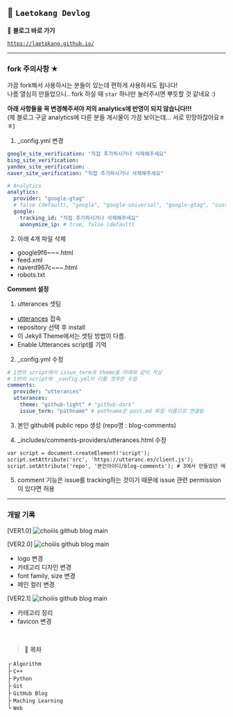 ## 🦥 `Laetokang Devlog`

📎 **블로그 바로 가기**

[`https://laetokang.github.io/`](https://laetokang.github.io/)

---

### fork 주의사항 ★

가끔 fork해서 사용하시는 분들이 있는데 편하게 사용하셔도 됩니다!  
나름 열심히 만들었으니.. fork 하실 때 `star` 하나만 눌러주시면 뿌듯할 것 같네요 :)

**아래 사항들을 꼭 변경해주셔야 저의 analytics에 반영이 되지 않습니다!!!**  
(제 블로그 구글 analytics에 다른 분들 게시물이 가끔 보이는데... 서로 민망하잖아요ㅎㅎ)

1. \_config.yml 변경

```yml
google_site_verification: "직접 추가하시거나 삭제해주세요"
bing_site_verification:
yandex_site_verification:
naver_site_verification: "직접 추가하시거나 삭제해주세요"
```

```yml
# Analytics
analytics:
  provider: "google-gtag"
  # false (default), "google", "google-universal", "google-gtag", "custom"
  google:
    tracking_id: "직접 추가하시거나 삭제해주세요"
    anonymize_ip: # true, false (default)
```

2. 아래 4개 파일 삭제

- google9f6~~~.html
- feed.xml
- naverd967c~~~.html
- robots.txt

**Comment 설정**  

1. utterances 셋팅

- [utterances](https://github.com/apps/utterances) 접속
- repository 선택 후 install
- 이 Jekyll Theme에서는 셋팅 방법이 다름.
- Enable Utterances script를 기억

2. _config.yml 수정

```yml
# 1번의 script에서 issue_term과 theme을 아래와 같이 작성
# 1번의 script와 _config.yml이 다를 경우만 수정
comments:
  provider: "utterances"
  utterances: 
    theme: "github-light" # "github-dark"
    issue_term: "pathname" # pathname은 post.md 파일 이름으로 연결됨
```

3. 본인 github에 public repo 생성 (repo명 : blog-comments)

4. _includes/comments-providers/utterances.html 수정

```html
var script = document.createElement('script');
script.setAttribute('src', 'https://utteranc.es/client.js');
script.setAttribute('repo', '본인아이디/blog-comments'); # 3에서 만들었던 레포지토리로 수정
```

5. comment 기능은 issue를 tracking하는 것이기 때문에 issue 관련 permission이 있다면 허용

---

### 개발 기록

[VER1.0]
![choiiis github blog main](/assets/images/posts_img/readme/blog-main-ver1.png)

[VER2.0]
![choiiis github blog main](/assets/images/posts_img/readme/blog-main-ver2.png)

- logo 변경
- 카테고리 디자인 변경
- font family, size 변경
- 메인 컬러 변경

[VER2.1]
![choiiis github blog main](/assets/images/posts_img/readme/ver2_1_main.png)

- 카테고리 정리
- favicon 변경

<br>

> 🌴 **목차**

┌ `Algorithm`  
├ `C++`  
├ `Python`  
├ `Git`  
├ `GitHub Blog`  
├ `Maching Learning`  
└ `Web`
